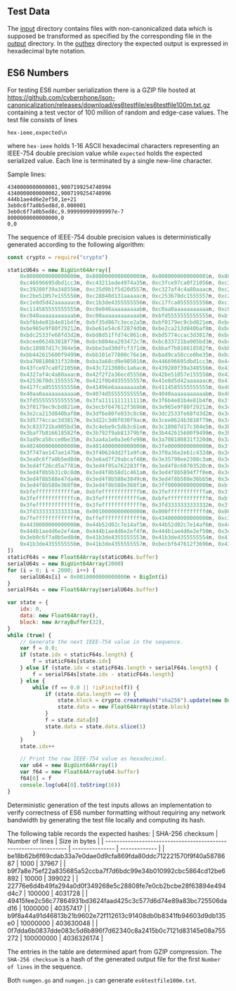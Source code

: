 ## Test Data

The [input](input) directory contains files with non-canonicalized data which is
supposed be transformed as specified by the corresponding file in the
[output](output) directory.  In the [outhex](outhex) directory the expected
output is expressed in hexadecimal byte notation.

## ES6 Numbers

For testing ES6 number serialization there is a GZIP file hosted at
https://github.com/cyberphone/json-canonicalization/releases/download/es6testfile/es6testfile100m.txt.gz
containing a test vector of 100 million of random and edge-case values.
The test file consists of lines
```code
hex-ieee,expected\n
```
where `hex-ieee` holds 1-16 ASCII hexadecimal characters
representing an IEEE-754 double precision value
while `expected` holds the expected serialized value.
Each line is terminated by a single new-line character.

Sample lines:
```code
4340000000000001,9007199254740994
4340000000000002,9007199254740996
444b1ae4d6e2ef50,1e+21
3eb0c6f7a0b5ed8d,0.000001
3eb0c6f7a0b5ed8c,9.999999999999997e-7
8000000000000000,0
0,0
```

The sequence of IEEE-754 double precision values is deterministically generated
according to the following algorithm:
```js
const crypto = require("crypto")

staticU64s = new BigUint64Array([
	0x0000000000000000n, 0x8000000000000000n, 0x0000000000000001n, 0x8000000000000001n,
	0xc46696695dbd1cc3n, 0xc43211ede4974a35n, 0xc3fce97ca0f21056n, 0xc3c7213080c1a6acn,
	0xc39280f39a348556n, 0xc35d9b1f5d20d557n, 0xc327af4c4a80aaacn, 0xc2f2f2a36ecd5556n,
	0xc2be51057e155558n, 0xc28840d131aaaaacn, 0xc253670dc1555557n, 0xc21f0b4935555557n,
	0xc1e8d5d42aaaaaacn, 0xc1b3de4355555556n, 0xc17fca0555555556n, 0xc1496e6aaaaaaaabn,
	0xc114585555555555n, 0xc0e046aaaaaaaaabn, 0xc0aa0aaaaaaaaaaan, 0xc074d55555555555n,
	0xc040aaaaaaaaaaabn, 0xc00aaaaaaaaaaaabn, 0xbfd5555555555555n, 0xbfa1111111111111n,
	0xbf6b4e81b4e81b4fn, 0xbf35d867c3ece2a5n, 0xbf0179ec9cbd821en, 0xbecbf647612f3696n,
	0xbe965e9f80f29212n, 0xbe61e54c672874dbn, 0xbe2ca213d840baf8n, 0xbdf6e80fe033c8c6n,
	0xbdc2533fe68fd3d2n, 0xbd8d51ffd74c861cn, 0xbd5774ccac3d3817n, 0xbd22c3d6f030f9acn,
	0xbcee0624b3818f79n, 0xbcb804ea293472c7n, 0xbc833721ba905bd3n, 0xbc4ebe9c5db3c61en,
	0xbc18987d17c304e5n, 0xbbe3ad30dfcf371dn, 0xbbaf7b816618582fn, 0xbb792f9ab81379bfn,
	0xbb442615600f9499n, 0xbb101e77800c76e1n, 0xbad9ca58cce0be35n, 0xbaa4a1e0a3e6fe90n,
	0xba708180831f320dn, 0xba3a68cd9e985016n, 0x446696695dbd1cc3n, 0x443211ede4974a35n,
	0x43fce97ca0f21056n, 0x43c7213080c1a6acn, 0x439280f39a348556n, 0x435d9b1f5d20d557n,
	0x4327af4c4a80aaacn, 0x42f2f2a36ecd5556n, 0x42be51057e155558n, 0x428840d131aaaaacn,
	0x4253670dc1555557n, 0x421f0b4935555557n, 0x41e8d5d42aaaaaacn, 0x41b3de4355555556n,
	0x417fca0555555556n, 0x41496e6aaaaaaaabn, 0x4114585555555555n, 0x40e046aaaaaaaaabn,
	0x40aa0aaaaaaaaaaan, 0x4074d55555555555n, 0x4040aaaaaaaaaaabn, 0x400aaaaaaaaaaaabn,
	0x3fd5555555555555n, 0x3fa1111111111111n, 0x3f6b4e81b4e81b4fn, 0x3f35d867c3ece2a5n,
	0x3f0179ec9cbd821en, 0x3ecbf647612f3696n, 0x3e965e9f80f29212n, 0x3e61e54c672874dbn,
	0x3e2ca213d840baf8n, 0x3df6e80fe033c8c6n, 0x3dc2533fe68fd3d2n, 0x3d8d51ffd74c861cn,
	0x3d5774ccac3d3817n, 0x3d22c3d6f030f9acn, 0x3cee0624b3818f79n, 0x3cb804ea293472c7n,
	0x3c833721ba905bd3n, 0x3c4ebe9c5db3c61en, 0x3c18987d17c304e5n, 0x3be3ad30dfcf371dn,
	0x3baf7b816618582fn, 0x3b792f9ab81379bfn, 0x3b442615600f9499n, 0x3b101e77800c76e1n,
	0x3ad9ca58cce0be35n, 0x3aa4a1e0a3e6fe90n, 0x3a708180831f320dn, 0x3a3a68cd9e985016n,
	0x4024000000000000n, 0x4014000000000000n, 0x3fe0000000000000n, 0x3fa999999999999an,
	0x3f747ae147ae147bn, 0x3f40624dd2f1a9fcn, 0x3f0a36e2eb1c432dn, 0x3ed4f8b588e368f1n,
	0x3ea0c6f7a0b5ed8dn, 0x3e6ad7f29abcaf48n, 0x3e35798ee2308c3an, 0x3ed539223589fa95n,
	0x3ed4ff26cd5a7781n, 0x3ed4f95a762283ffn, 0x3ed4f8c60703520cn, 0x3ed4f8b72f19cd0dn,
	0x3ed4f8b5b31c0c8dn, 0x3ed4f8b58d1c461an, 0x3ed4f8b5894f7f0en, 0x3ed4f8b588ee37f3n,
	0x3ed4f8b588e47da4n, 0x3ed4f8b588e3849cn, 0x3ed4f8b588e36bb5n, 0x3ed4f8b588e36937n,
	0x3ed4f8b588e368f8n, 0x3ed4f8b588e368f1n, 0x3ff0000000000000n, 0xbff0000000000000n,
	0xbfeffffffffffffan, 0xbfeffffffffffffbn, 0x3feffffffffffffan, 0x3feffffffffffffbn,
	0x3feffffffffffffcn, 0x3feffffffffffffen, 0xbfefffffffffffffn, 0xbfefffffffffffffn,
	0x3fefffffffffffffn, 0x3fefffffffffffffn, 0x3fd3333333333332n, 0x3fd3333333333333n,
	0x3fd3333333333334n, 0x0010000000000000n, 0x000ffffffffffffdn, 0x000fffffffffffffn,
	0x7fefffffffffffffn, 0xffefffffffffffffn, 0x4340000000000000n, 0xc340000000000000n,
	0x4430000000000000n, 0x44b52d02c7e14af5n, 0x44b52d02c7e14af6n, 0x44b52d02c7e14af7n,
	0x444b1ae4d6e2ef4en, 0x444b1ae4d6e2ef4fn, 0x444b1ae4d6e2ef50n, 0x3eb0c6f7a0b5ed8cn,
	0x3eb0c6f7a0b5ed8dn, 0x41b3de4355555553n, 0x41b3de4355555554n, 0x41b3de4355555555n,
	0x41b3de4355555556n, 0x41b3de4355555557n, 0xbecbf647612f3696n, 0x43143ff3c1cb0959n,
])
staticF64s = new Float64Array(staticU64s.buffer)
serialU64s = new BigUint64Array(2000)
for (i = 0; i < 2000; i++) {
	serialU64s[i] = 0x0010000000000000n + BigInt(i)
}
serialF64s = new Float64Array(serialU64s.buffer)

var state = {
    idx: 0,
    data: new Float64Array(),
    block: new ArrayBuffer(32),
}
while (true) {
    // Generate the next IEEE-754 value in the sequence.
    var f = 0.0;
    if (state.idx < staticF64s.length) {
        f = staticF64s[state.idx]
    } else if (state.idx < staticF64s.length + serialF64s.length) {
        f = serialF64s[state.idx - staticF64s.length]
    } else {
        while (f == 0.0 || !isFinite(f)) {
            if (state.data.length == 0) {
                state.block = crypto.createHash("sha256").update(new Buffer(state.block)).digest().buffer
                state.data = new Float64Array(state.block)
            }
            f = state.data[0]
            state.data = state.data.slice(1)
        }
    }
    state.idx++

    // Print the raw IEEE-754 value as hexadecimal.
    var u64 = new BigUint64Array(1)
    var f64 = new Float64Array(u64.buffer)
    f64[0] = f
    console.log(u64[0].toString(16))
}
```
Deterministic generation of the test inputs allows an implementation to verify
correctness of ES6 number formatting without requiring any network bandwidth by
generating the test file locally and computing its hash.

The following table records the expected hashes:
| SHA-256 checksum                                                 | Number of lines | Size in bytes |
| ---------------------------------------------------------------- | --------------- | ------------- |
| be18b62b6f69cdab33a7e0dae0d9cfa869fda80ddc712221570f9f40a5878687 | 1000            | 37967         |
| b9f7a8e75ef22a835685a52ccba7f7d6bdc99e34b010992cbc5864cd12be6892 | 10000           | 399022        |
| 22776e6d4b49fa294a0d0f349268e5c28808fe7e0cb2bcbe28f63894e494d4c7 | 100000          | 4031728       |
| 49415fee2c56c77864931bd3624faad425c3c577d6d74e89a83bc725506dad16 | 1000000         | 40357417      |
| b9f8a44a91d46813b21b9602e72f112613c91408db0b8341fb94603d9db135e0 | 10000000        | 403630048     |
| 0f7dda6b0837dde083c5d6b896f7d62340c8a2415b0c7121d83145e08a755272 | 100000000       | 4036326174    |

The entries in the table are determined apart from GZIP compression.
The `SHA-256 checksum` is a hash of the generated output file for the
first `Number of lines` in the sequence.

Both `numgen.go` and `numgen.js` can generate `es6testfile100m.txt`.
